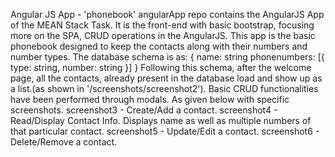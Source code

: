Angular JS App - 'phonebook'
angularApp repo contains the AngularJS App of the MEAN Stack Task.
It is the front-end with basic bootstrap, focusing more on the SPA, CRUD operations in the AngularJS. This app is the basic phonebook designed to keep the contacts along with their numbers and number types.
The database schema is as:
{
  name: string
  phonenumbers: [{
    type: string,
    number: string
  }]
}
Following this schema, after the welcome page, all the contacts, already present in the database load and show up as a list.(as shown in '/screenshots/screenshot2').
Basic CRUD functionalities have been performed through modals. As given below with specific screenshots.
screenshot3 - Create/Add a contact.
screenshot4 - Read/Display Contact Info. Displays name as well as multiple numbers of that particular contact.
screenshot5 - Update/Edit a contact.
screenshot6 - Delete/Remove a contact.
